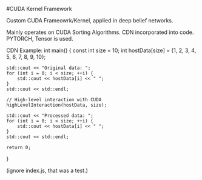 #CUDA Kernel Framework

Custom CUDA Frameowrk/Kernel, applied in deep belief networks. 


Mainly operates on CUDA Sorting Algorithms. CDN incorporated into code. PYTORCH, Tensor is used. 

CDN Example:
int main() {
    const int size = 10;
    int hostData[size] = {1, 2, 3, 4, 5, 6, 7, 8, 9, 10};

    std::cout << "Original data: ";
    for (int i = 0; i < size; ++i) {
        std::cout << hostData[i] << " ";
    }
    std::cout << std::endl;

    // High-level interaction with CUDA
    highLevelInteraction(hostData, size);

    std::cout << "Processed data: ";
    for (int i = 0; i < size; ++i) {
        std::cout << hostData[i] << " ";
    }
    std::cout << std::endl;

    return 0;
}


(ignore index.js, that was a test.)

